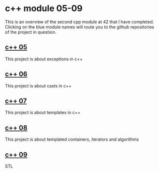 # c++ module 05-09
This is an overview of the second cpp module at 42 that I have completed. Clicking on the blue module names will route you to the github repositories of the project in question.

## [c++ 05](https://github.com/dhuss42/cpp05)  
This project is about exceptions in c++

## [c++ 06](https://github.com/dhuss42/cpp06)
This project is about casts in c++

## [c++ 07](https://github.com/dhuss42/cpp07)
This project is about  templates in c++

## [c++ 08](https://github.com/dhuss42/cpp08)
This project is about templated containers, iterators and algorithms

## [c++ 09](https://github.com/dhuss42/cpp09) 
STL
